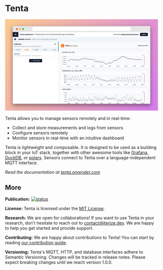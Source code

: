 <!-- When you make changes here, remember to duplicate them to `docs/pages/index.mdx` -->

# Tenta

![Tenta's dashboard](docs/public/banner.png)

Tenta allows you to manage sensors remotely and in real-time:

- Collect and store measurements and logs from sensors
- Configure sensors remotely
- Monitor sensors in real-time with an intuitive dashboard

Tenta is lightweight and composable. It is designed to be used as a building block in your IoT stack, together with other awesome tools like [Grafana](https://grafana.com/), [DuckDB](https://duckdb.org/), or [polars](https://www.pola.rs/). Sensors connect to Tenta over a language-independent MQTT interface.

_Read the documentation at [tenta.onrender.com](https://tenta.onrender.com/)_

## More

**Publication:** [![status](https://joss.theoj.org/papers/5daf8d2d13c01da24e949c20a08d29d0/status.svg)](https://joss.theoj.org/papers/5daf8d2d13c01da24e949c20a08d29d0)

**License:** Tenta is licensed under the [MIT License](https://github.com/iterize/tenta/blob/main/LICENSE).

**Research:** We are open for collaborations! If you want to use Tenta in your research, don't hesitate to reach out to contact@iterize.dev. We are happy to help you get started and provide support.

**Contributing:** We are happy about contributions to Tenta! You can start by reading [our contribution guide](https://tenta.onrender.com/contribute).

**Versioning:** Tenta's MQTT, HTTP, and database interfaces adhere to Semantic Versioning. Changes will be tracked in release notes. Please expect breaking changes until we reach version 1.0.0.

